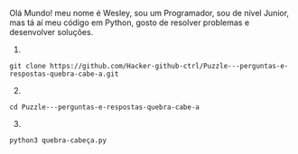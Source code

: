 Olá Mundo! meu nome é Wesley, sou um Programador, sou de nível Junior, mas tá aí meu código em Python, gosto de resolver problemas e desenvolver soluções.

1.
```
git clone https://github.com/Hacker-github-ctrl/Puzzle---perguntas-e-respostas-quebra-cabe-a.git
```
2.
```
cd Puzzle---perguntas-e-respostas-quebra-cabe-a
```
3.
```
python3 quebra-cabeça.py
```
